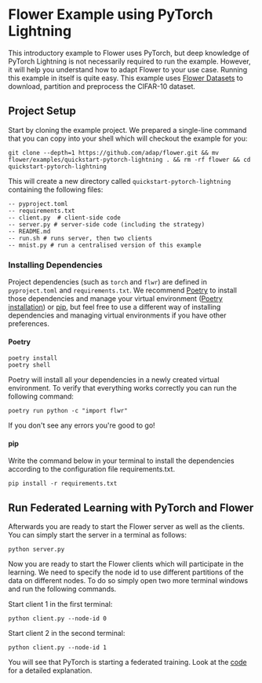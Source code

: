 # Flower Example using PyTorch Lightning

This introductory example to Flower uses PyTorch, but deep knowledge of PyTorch Lightning is not necessarily required to run the example. However, it will help you understand how to adapt Flower to your use case. Running this example in itself is quite easy. This example uses [Flower Datasets](https://flower.dev/docs/datasets/) to download, partition and preprocess the CIFAR-10 dataset.

## Project Setup

Start by cloning the example project. We prepared a single-line command that you can copy into your shell which will checkout the example for you:

```shell
git clone --depth=1 https://github.com/adap/flower.git && mv flower/examples/quickstart-pytorch-lightning . && rm -rf flower && cd quickstart-pytorch-lightning
```

This will create a new directory called `quickstart-pytorch-lightning` containing the following files:

```shell
-- pyproject.toml
-- requirements.txt
-- client.py  # client-side code
-- server.py # server-side code (including the strategy)
-- README.md
-- run.sh # runs server, then two clients
-- mnist.py # run a centralised version of this example
```

### Installing Dependencies

Project dependencies (such as `torch` and `flwr`) are defined in `pyproject.toml` and `requirements.txt`. We recommend [Poetry](https://python-poetry.org/docs/) to install those dependencies and manage your virtual environment ([Poetry installation](https://python-poetry.org/docs/#installation)) or [pip](https://pip.pypa.io/en/latest/development/), but feel free to use a different way of installing dependencies and managing virtual environments if you have other preferences.

#### Poetry

```shell
poetry install
poetry shell
```

Poetry will install all your dependencies in a newly created virtual environment. To verify that everything works correctly you can run the following command:

```shell
poetry run python -c "import flwr"
```

If you don't see any errors you're good to go!

#### pip

Write the command below in your terminal to install the dependencies according to the configuration file requirements.txt.

```shell
pip install -r requirements.txt
```

## Run Federated Learning with PyTorch and Flower

Afterwards you are ready to start the Flower server as well as the clients. You can simply start the server in a terminal as follows:

```shell
python server.py
```

Now you are ready to start the Flower clients which will participate in the learning. We need to specify the node id to
use different partitions of the data on different nodes.  To do so simply open two more terminal windows and run the
following commands.

Start client 1 in the first terminal:

```shell
python client.py --node-id 0
```

Start client 2 in the second terminal:

```shell
python client.py --node-id 1
```

You will see that PyTorch is starting a federated training. Look at the [code](https://github.com/adap/flower/tree/main/examples/quickstart-pytorch) for a detailed explanation.
